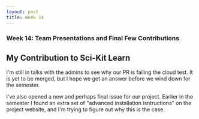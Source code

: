 ```yaml
---
layout: post
title: Week 14
---
```


### Week 14: Team Presentations and Final Few Contributions


## My Contribution to Sci-Kit Learn


I'm still in talks with the admins to see why our PR is failing the cloud test. 
It is yet to be merged, but I hope we get an answer before we wind down for the semester. 


I've also opened a new and perhaps final issue for our project. Earlier in the semester I found an extra set of 
"advanced installation isntructions" on the project website, and I'm trying to figure out why this is the case. 
